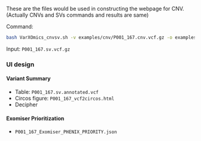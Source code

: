 These are the files would be used in constructing the webpage for CNV. (Actually CNVs and SVs commands and results are same)

Command:
```bash
bash VarXOmics_cnvsv.sh -v examples/cnv/P001_167.cnv.vcf.gz -o examples/cnv -i P001_167 -g GRCH38
```

Input: `P001_167.sv.vcf.gz`

### UI design
#### Variant Summary
 - Table: `P001_167.sv.annotated.vcf`
 - Circos figure: `P001_167_vcf2circos.html`
 - Decipher 

#### Exomiser Prioritization
 - `P001_167_Exomiser_PHENIX_PRIORITY.json`
